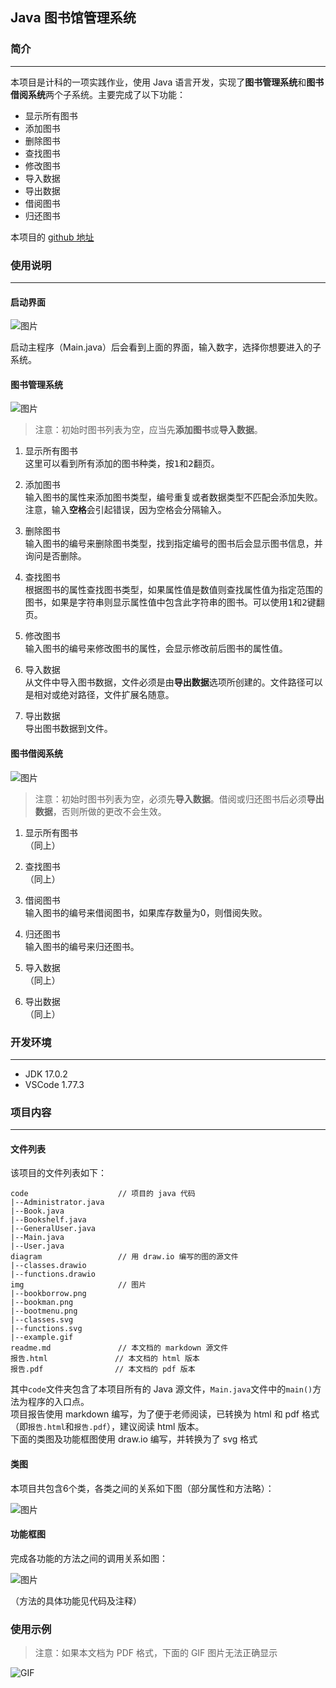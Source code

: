 ## Java 图书馆管理系统

### 简介
- - - - - - - - - - - -

本项目是计科的一项实践作业，使用 Java 语言开发，实现了**图书管理系统**和**图书借阅系统**两个子系统。主要完成了以下功能：

+ 显示所有图书
+ 添加图书
+ 删除图书
+ 查找图书
+ 修改图书
+ 导入数据
+ 导出数据
+ 借阅图书
+ 归还图书

本项目的 [github 地址](https://github.com/I0me0I/library-manager-java)

### 使用说明
- - - - - - - - - - - -

#### 启动界面

![图片](./img/bootmenu.png "启动界面")

启动主程序（Main.java）后会看到上面的界面，输入数字，选择你想要进入的子系统。

#### 图书管理系统

![图片](./img/bookman.png "图书管理系统")

> 注意：初始时图书列表为空，应当先**添加图书**或**导入数据**。

1. 显示所有图书  
这里可以看到所有添加的图书种类，按<kbd>1</kbd>和<kbd>2</kbd>翻页。

2. 添加图书  
输入图书的属性来添加图书类型，编号重复或者数据类型不匹配会添加失败。注意，输入**空格**会引起错误，因为空格会分隔输入。

3. 删除图书  
输入图书的编号来删除图书类型，找到指定编号的图书后会显示图书信息，并询问是否删除。

4. 查找图书  
根据图书的属性查找图书类型，如果属性值是数值则查找属性值为指定范围的图书，如果是字符串则显示属性值中包含此字符串的图书。可以使用<kbd>1</kbd>和<kbd>2</kbd>键翻页。

5. 修改图书  
输入图书的编号来修改图书的属性，会显示修改前后图书的属性值。

6. 导入数据  
从文件中导入图书数据，文件必须是由**导出数据**选项所创建的。文件路径可以是相对或绝对路径，文件扩展名随意。

7. 导出数据  
导出图书数据到文件。

#### 图书借阅系统

![图片](./img/bookborrow.png "图书借阅系统")

> 注意：初始时图书列表为空，必须先**导入数据**。借阅或归还图书后必须**导出数据**，否则所做的更改不会生效。

1. 显示所有图书  
（同上）

2. 查找图书  
（同上）

3. 借阅图书  
输入图书的编号来借阅图书，如果库存数量为0，则借阅失败。

4. 归还图书  
输入图书的编号来归还图书。

5. 导入数据  
（同上）

6. 导出数据  
（同上）

### 开发环境
- - - - - - - - - - - -

* JDK 17.0.2
* VSCode 1.77.3

### 项目内容
- - - - - - - - - - - -

#### 文件列表

该项目的文件列表如下：

    code                    // 项目的 java 代码
    |--Administrator.java
    |--Book.java
    |--Bookshelf.java
    |--GeneralUser.java
    |--Main.java
    |--User.java
    diagram                 // 用 draw.io 编写的图的源文件
    |--classes.drawio
    |--functions.drawio
    img                     // 图片
    |--bookborrow.png
    |--bookman.png
    |--bootmenu.png
    |--classes.svg
    |--functions.svg
    |--example.gif
    readme.md               // 本文档的 markdown 源文件
    报告.html               // 本文档的 html 版本
    报告.pdf                // 本文档的 pdf 版本

其中`code`文件夹包含了本项目所有的 Java 源文件，`Main.java`文件中的`main()`方法为程序的入口点。  
项目报告使用 markdown 编写，为了便于老师阅读，已转换为 html 和 pdf 格式（即`报告.html`和`报告.pdf`），建议阅读 html 版本。  
下面的类图及功能框图使用 draw.io 编写，并转换为了 svg 格式  

#### 类图

本项目共包含6个类，各类之间的关系如下图（部分属性和方法略）：

![图片](./img/classes.svg "项目libman的类图")

#### 功能框图

完成各功能的方法之间的调用关系如图：

![图片](./img/functions.svg "项目libman的功能框图")

（方法的具体功能见代码及注释）

### 使用示例

> 注意：如果本文档为 PDF 格式，下面的 GIF 图片无法正确显示

![GIF](./img/example.gif "项目libman的使用示例")